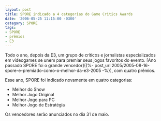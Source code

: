 ```yaml
---
layout: post
title: SPORE indicado a 4 categorias do Game Critics Awards
date: '2006-05-25 11:15:00 -0300'
category: SPORE
tags:
- SPORE
- prêmios
- E3
---
```

Todo o ano, depois da E3, um grupo de críticos e jornalistas especializados em videogames se unem para premiar seus jogos favoritos do evento. [Ano passado SPORE foi o grande vencedor]({%- post_url 2005/2005-08-16-spore-e-premiado-como-o-melhor-da-e3-2005 -%}), com quatro prêmios.

Esse ano, SPORE foi indicado novamente em quatro categorias:

- Melhor do Show
- Melhor Jogo Original
- Melhor Jogo para PC
- Melhor Jogo de Estratégia

Os vencedores serão anunciados no dia 31 de maio.

